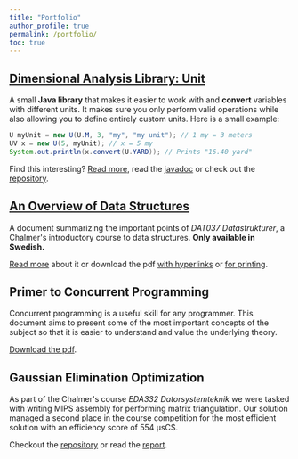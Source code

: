 ```yaml
---
title: "Portfolio"
author_profile: true
permalink: /portfolio/
toc: true
---
```


## [Dimensional Analysis Library: Unit](unit/)

A small **Java library** that makes it easier to work with and **convert** variables with different units. It makes sure you only perform valid operations while also allowing you to define entirely custom units. Here is a small example:

```java
U myUnit = new U(U.M, 3, "my", "my unit"); // 1 my = 3 meters
UV x = new U(5, myUnit); // x = 5 my
System.out.println(x.convert(U.YARD)); // Prints "16.40 yard"
```

Find this interesting? [Read more](unit/), read the [javadoc](https://ecen.github.io/unit/) or check out the [repository](https://github.com/ecen/unit/).


## [An Overview of Data Structures](/portfolio/data-structures/)

A document summarizing the important points of *DAT037 Datastrukturer*, a Chalmer's introductory course to data structures. **Only available in Swedish.**

[Read more](/portfolio/data-structures/) about it or download the pdf [with hyperlinks](/assets/docs/datastrukturer_sammanfattning.pdf) or [for printing](/assets/docs/datastrukturer-printing-version.pdf).

## Primer to Concurrent Programming

Concurrent programming is a useful skill for any programmer. This document aims to present some of the most important concepts of the subject so that it is easier to understand and value the underlying theory.

[Download the pdf](/assets/docs/Primer_to_Concurrent_Programming.pdf).

## Gaussian Elimination Optimization

As part of the Chalmer's course *EDA332 Datorsystemteknik* we were tasked with writing MIPS assembly for performing matrix triangulation. Our solution managed a second place in the course competition for the most efficient solution with an efficiency score of 554 µsC$.

Checkout the [repository](https://github.com/ecen/eda332-computer-system-engineering) or read the [report](https://github.com/ecen/eda332-computer-system-engineering/blob/master/report/Optimizing_Hardware_and_Software_for_Gaussian_Elimination.pdf).
